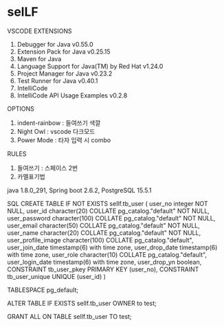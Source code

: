 # selLF


VSCODE EXTENSIONS

1. Debugger for Java v0.55.0
2. Extension Pack for Java v0.25.15
3. Maven for Java
4. Language Support for Java(TM) by Red Hat v1.24.0
5. Project Manager for Java v0.23.2
6. Test Runner for Java v0.40.1
7. IntelliCode
8. IntelliCode API Usage Examples v0.2.8

OPTIONS
1. indent-rainbow : 들여쓰기 색깔
2. Night Owl : vscode 다크모드
3. Power Mode : 타자 입력 시 combo

RULES
1. 들여쓰기 : 스페이스 2번
2. 카멜표기법

java 1.8.0_291, Spring boot 2.6.2, PostgreSQL 15.5.1




SQL
CREATE TABLE IF NOT EXISTS sellf.tb_user
(
    user_no integer NOT NULL,
    user_id character(20) COLLATE pg_catalog."default" NOT NULL,
    user_password character(100) COLLATE pg_catalog."default" NOT NULL,
    user_email character(50) COLLATE pg_catalog."default" NOT NULL,
    user_name character(20) COLLATE pg_catalog."default" NOT NULL,
    user_profile_image character(100) COLLATE pg_catalog."default",
    user_join_date timestamp(6) with time zone,
    user_drop_date timestamp(6) with time zone,
    user_role character(10) COLLATE pg_catalog."default",
    user_login_date timestamp(6) with time zone,
    user_drop_yn boolean,
    CONSTRAINT tb_user_pkey PRIMARY KEY (user_no),
    CONSTRAINT tb_user_unique UNIQUE (user_id)
)

TABLESPACE pg_default;

ALTER TABLE IF EXISTS sellf.tb_user
    OWNER to test;

GRANT ALL ON TABLE sellf.tb_user TO test;